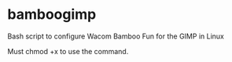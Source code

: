 # bamboogimp
Bash script to configure Wacom Bamboo Fun for the GIMP in Linux

Must chmod +x to use the command.
